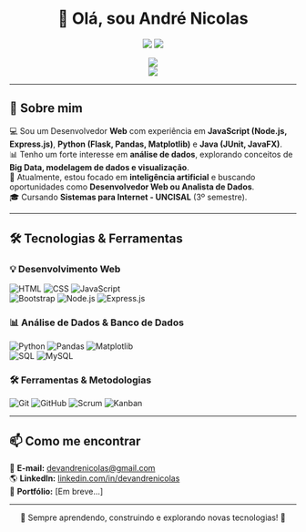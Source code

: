 <h1 align="center">👋 Olá, sou André Nicolas</h1>

<p align="center">
  <img src="https://img.shields.io/badge/Desenvolvedor%20-Web-blue?style=flat-square" />
  <img src="https://img.shields.io/badge/Analista%20de%20Dados-green?style=flat-square" />
</p>

<p align="center">
  <img src="https://github-readme-stats.vercel.app/api?username=devAndreNicolas&show_icons=true&theme=dark&hide=prs,issues&count_private=true" />
  <br>
  <img src="https://github-readme-stats.vercel.app/api/top-langs/?username=devAndreNicolas&layout=compact&theme=dark" />
</p>

---

## 🚀 Sobre mim  

💻 Sou um Desenvolvedor **Web** com experiência em **JavaScript (Node.js, Express.js)**, **Python (Flask, Pandas, Matplotlib)** e **Java (JUnit, JavaFX)**.  
📊 Tenho um forte interesse em **análise de dados**, explorando conceitos de **Big Data, modelagem de dados e visualização**.  
🎯 Atualmente, estou focado em **inteligência artificial** e buscando oportunidades como **Desenvolvedor Web ou Analista de Dados**.  
🎓 Cursando **Sistemas para Internet - UNCISAL** (3º semestre).  

---

## 🛠️ Tecnologias & Ferramentas  

### **💡 Desenvolvimento Web**  
![HTML](https://img.shields.io/badge/HTML5-%23E34F26.svg?style=flat&logo=html5&logoColor=white)
![CSS](https://img.shields.io/badge/CSS3-%231572B6.svg?style=flat&logo=css3&logoColor=white)
![JavaScript](https://img.shields.io/badge/JavaScript-%23F7DF1E.svg?style=flat&logo=javascript&logoColor=black)  
![Bootstrap](https://img.shields.io/badge/Bootstrap-%237952B3.svg?style=flat&logo=bootstrap&logoColor=white)
![Node.js](https://img.shields.io/badge/Node.js-%23339933.svg?style=flat&logo=nodedotjs&logoColor=white)
![Express.js](https://img.shields.io/badge/Express.js-%23000000.svg?style=flat&logo=express&logoColor=white)  

### **📊 Análise de Dados & Banco de Dados**  
![Python](https://img.shields.io/badge/Python-%233776AB.svg?style=flat&logo=python&logoColor=white)
![Pandas](https://img.shields.io/badge/Pandas-%23150458.svg?style=flat&logo=pandas&logoColor=white)
![Matplotlib](https://img.shields.io/badge/Matplotlib-%23FFDD44.svg?style=flat&logo=python&logoColor=black)  
![SQL](https://img.shields.io/badge/SQL-%230066B8.svg?style=flat&logo=sqlite&logoColor=white)
![MySQL](https://img.shields.io/badge/MySQL-%234479A1.svg?style=flat&logo=mysql&logoColor=white)  

### **🛠️ Ferramentas & Metodologias**  
![Git](https://img.shields.io/badge/Git-%23F05032.svg?style=flat&logo=git&logoColor=white)
![GitHub](https://img.shields.io/badge/GitHub-%23181717.svg?style=flat&logo=github&logoColor=white)
![Scrum](https://img.shields.io/badge/Scrum-%23008ED4.svg?style=flat&logo=scrumalliance&logoColor=white)
![Kanban](https://img.shields.io/badge/Kanban-%230098D9.svg?style=flat&logo=trello&logoColor=white)  

---

## 📫 Como me encontrar  

📧 **E-mail:** [devandrenicolas@gmail.com](mailto:devandrenicolas@gmail.com)  
🌎 **LinkedIn:** [linkedin.com/in/devandrenicolas](https://www.linkedin.com/in/devandrenicolas)  
🚀 **Portfólio:** [Em breve...]  

---

<p align="center">
  🚀 Sempre aprendendo, construindo e explorando novas tecnologias! 🚀
</p>

